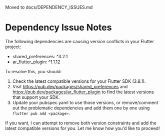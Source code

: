 Moved to docs/DEPENDENCY_ISSUES.md
# Dependency Issue Notes

The following dependencies are causing version conflicts in your Flutter project:
- shared_preferences: ^3.2.1
- ar_flutter_plugin: ^1.1.12

To resolve this, you should:
1. Check the latest compatible versions for your Flutter SDK (3.8.1).
2. Visit https://pub.dev/packages/shared_preferences and https://pub.dev/packages/ar_flutter_plugin to find the latest versions that support your SDK.
3. Update your pubspec.yaml to use those versions, or remove/comment out the problematic dependencies and add them one by one using `flutter pub add <package>`.

If you want, I can attempt to remove both version constraints and add the latest compatible versions for you. Let me know how you'd like to proceed!
